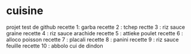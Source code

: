 # cuisine
projet test de github 
recette 1: garba
recette 2 : tchep
rectte 3 : riz sauce graine
recette 4 : riz sauce arachide
recette 5 : attieke poulet
recette 6 : alloco poisson
recette 7 : placali
recette 8 : panini
recette 9 : riz sauce feuille
recette 10 : abbolo cui de dindon